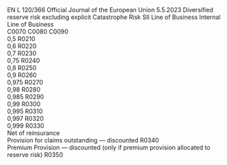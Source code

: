 EN  L 120/366 Official Journal of the European Union 5.5.2023
 Diversified 
reserve risk 
excluding explicit 
Catastrophe Risk  SII Line of 
Business  Internal Line of 
Business  
C0070  C0080  C0090  
0,5  R0210  
0,6  R0220  
0,7  R0230  
0,75  R0240  
0,8  R0250  
0,9  R0260  
0,975  R0270  
0,98  R0280  
0,985  R0290  
0,99  R0300  
0,995  R0310  
0,997  R0320  
0,999  R0330  
Net of reinsurance  
Provision for claims outstanding — 
discounted  R0340  
Premium Provision — discounted (only if 
premium provision allocated to reserve risk)  R0350